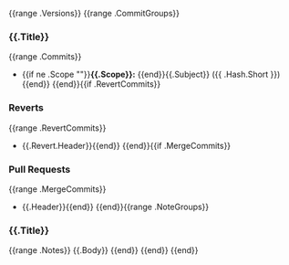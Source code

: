 {{range .Versions}}
{{range .CommitGroups}}
### {{.Title}}
{{range .Commits}}
* {{if ne .Scope ""}}**{{.Scope}}:** {{end}}{{.Subject}} ({{ .Hash.Short }}){{end}}
{{end}}{{if .RevertCommits}}
### Reverts
{{range .RevertCommits}}
* {{.Revert.Header}}{{end}}
{{end}}{{if .MergeCommits}}
### Pull Requests
{{range .MergeCommits}}
* {{.Header}}{{end}}
{{end}}{{range .NoteGroups}}
### {{.Title}}
{{range .Notes}}
{{.Body}}
{{end}}
{{end}}
{{end}}